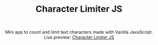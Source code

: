 <h1 align="center">Character Limiter JS</h1><br>
<p align="center">Mini app to count and limit text characters made with Vanilla JavaScript.<br>
Live preview: <a href="https://ash-win-n.github.io/character-limiter/">Character Limiter JS</a><br>

